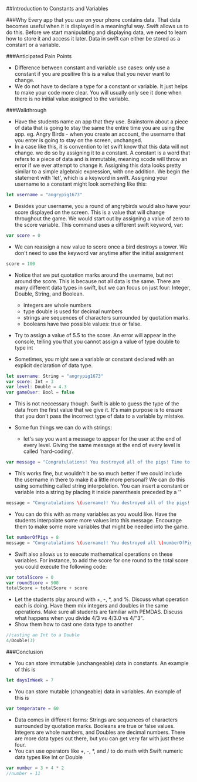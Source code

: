 ##Introduction to Constants and Variables

###Why
Every app that you use on your phone contains data. That data becomes useful when it is displayed in a meaningful way. Swift allows us to do this. Before we start manipulating and displaying data, we need to learn how to store it and access it later. Data in swift can either be stored as a constant or a variable.

###Anticipated Pain Points
- Difference between constant and variable use cases: only use a constant if you are positive this is a value that you never want to change.
- We do not have to declare a type for a constant or variable. It just helps to make your code more clear. You will usually only see it done when there is no initial value assigned to the variable.

###Walkthrough
- Have the students name an app that they use. Brainstorm about a piece of data that is going to stay the same the entire time you are using the app. eg. Angry Birds - when you create an account, the username that you enter is going to stay on the screen, unchanged. 
- In a case like this, it is convention to let swift know that this data will not change. we do so by assigning it to a constant. A constant is a word that refers to a piece of data and is immutable, meaning xcode will throw an error if we ever attempt to change it. Assigning this data looks pretty similar to a simple algebraic expression, with one addition. We begin the statement with 'let', which is a keyword in swift. Assigning your username to a constant might look something like this:


```swift
let username = "angrypig1673"
```

- Besides your username, you a round of angrybirds would also have your score displayed on the screen. This is a value that will change throughout the game. We would start out by assigning a value of zero to the score variable. This command uses a different swift keyword, var:


```swift
var score = 0
```

- We can reassign a new value to score once a bird destroys a tower. We don't need to use the keyword var anytime after the initial assignment

```swift
score = 100
```

 - Notice that we put quotation marks around the username, but not around the score. This is because not all data is the same. There are many different data types in swift, but we can focus on just four: Integer, Double, String, and Boolean. 
      - integers are whole numbers
      - type double is used for decimal numbers
      - strings are sequences of characters surrounded by quotation marks.
      - booleans have two possible values: true or false.

- Try to assign a value of 5.5 to the score. An error will appear in the console, telling you that you cannot assign a value of type double to type int

- Sometimes, you might see a variable or constant declared with an explicit declaration of data type.


```swift
let username: String = "angrypig1673"
var score: Int = 3
var level: Double = 4.3
var gameOver: Bool = false
```

 - This is not neccessary though. Swift is able to guess the type of the data from the first value that we give it. It's main purpose is to ensure that you don't pass the incorrect type of data to a variable by mistake. 

 - Some fun things we can do with strings: 

      - let's say you want a message to appear for the user at the end of every level. Giving the same message at the end of every level is called 'hard-coding'. 
 

```swift
var message = "Congratulations! You destroyed all of the pigs! Time to move to the next level"
```

 - This works fine, but wouldn't it be so much better if we could include the username in there to make it a little more personal? We can do this using something called string interpolation. You can insert a constant or variable into a string by placing it inside parenthesis preceded by a '\'
 

```swift
message = "Congratulations \(username)! You destroyed all of the pigs! Time to move to the next level"
```

 - You can do this with as many variables as you would like. Have the students interpolate some more values into this message. Encourage them to make some more variables that might be needed into the game. 
 

```swift
let numberOfPigs = 8
message = "Congratulations \(username)! You destroyed all \(numberOfPigs) pigs and completed level \(level) with a final score of \(score)!"
```

 - Swift also allows us to execute mathematical operations on these variables. For instance, to add the score for one round to the total score you could execute the following code:
 

```swift
var totalScore = 0
var roundScore = 900
totalScore = totalScore + score
```

 - Let the students play around with +, -, *, and %. Discuss what operation each is doing. Have them mix integers and doubles in the same operations. Make sure all students are familiar with PEMDAS. Discuss what happens when you divide 4/3 vs 4/3.0 vs 4/"3".
- Show them how to cast one data type to another
 
```swift
//casting an Int to a Double
4/Double(3)
```

###Conclusion
- You can store immutable (unchangeable) data in constants. An example of this is
```Swift
let daysInWeek = 7
```
- You can store mutable (changeable) data in variables. An example of this is
```Swift
var temperature = 60
```
- Data comes in different forms: Strings are sequences of characters surrounded by quotation marks. Booleans are true or false values. Integers are whole numbers, and Doubles are decimal numbers. There are more data types out there, but you can get very far with just these four.
- You can use operators like +, -, *, and / to do math with Swift numeric data types like Int or Double
```Swift
var number = 3 + 4 * 2
//number = 11
```
